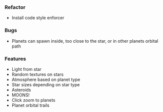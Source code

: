 ### Refactor
- Install code style enforcer

### Bugs
- Planets can spawn inside, too close to the star, or in other planets orbital path

### Features
- Light from star
- Random textures on stars
- Atmosphere based on planet type
- Star sizes depending on star type
- Asteroids
- MOONS!
- Click zoom to planets
- Planet orbital trails